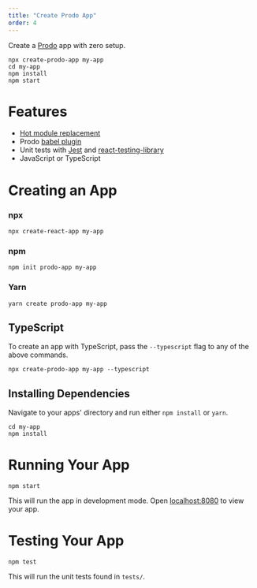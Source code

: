 ```yaml
---
title: "Create Prodo App"
order: 4
---
```


Create a [Prodo](https://prodo.dev) app with zero setup.

```shell
npx create-prodo-app my-app
cd my-app
npm install
npm start
```

# Features

- [Hot module
  replacement](https://webpack.js.org/concepts/hot-module-replacement/)
- Prodo [babel plugin](https://docs.prodo.dev/basics/babel-plugin/)
- Unit tests with [Jest](https://jestjs.io/) and
  [react-testing-library](https://github.com/testing-library/react-testing-library)
- JavaScript or TypeScript

# Creating an App

### npx

```shell
npx create-react-app my-app
```

### npm

```shell
npm init prodo-app my-app
```

### Yarn

```shell
yarn create prodo-app my-app
```

## TypeScript

To create an app with TypeScript, pass the `--typescript` flag to any of the
above commands.

```
npx create-prodo-app my-app --typescript
```

## Installing Dependencies

Navigate to your apps' directory and run either `npm install` or `yarn`.

```shell
cd my-app
npm install
```

# Running Your App

```shell
npm start
```

This will run the app in development mode. Open
[localhost:8080](http://localhost:8080) to view your app.

# Testing Your App

```shell
npm test
```

This will run the unit tests found in `tests/`.
